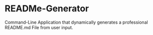 # READMe-Generator
Command-Line Application that dynamically generates a professional README.md File from user input.
